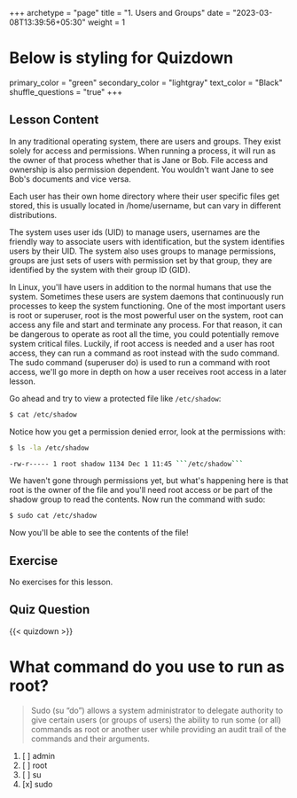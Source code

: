 +++
archetype = "page"
title = "1. Users and Groups"
date = "2023-03-08T13:39:56+05:30"
weight = 1
# Below is styling for Quizdown
primary_color = "green"
secondary_color = "lightgray"
text_color = "Black"
shuffle_questions = "true"
+++

## Lesson Content

In any traditional operating system, there are users and groups. They exist solely for access and permissions. When running a process, it will run as the owner of that process whether that is Jane or Bob. File access and ownership is also permission dependent. You wouldn't want Jane to see Bob's documents and vice versa. 

Each user has their own home directory where their user specific files get stored, this is usually located in /home/username, but can vary in different distributions. 

The system uses user ids (UID) to manage users, usernames are the friendly way to associate users with identification, but the system identifies users by their UID. The system also uses groups to manage permissions, groups are just sets of users with permission set by that group, they are identified by the system with their group ID (GID).

In Linux, you'll have users in addition to the normal humans that use the system. Sometimes these users are system daemons that continuously run processes to keep the system functioning. One of the most important users is root or superuser, root is the most powerful user on the system, root can access any file and start and terminate any process. For that reason, it can be dangerous to operate as root all the time, you could potentially remove system critical files. Luckily, if root access is needed and a user has root access, they can run a command as root instead with the sudo command. The sudo command (superuser do) is used to run a command with root access, we'll go more in depth on how a user receives root access in a later lesson.

Go ahead and try to view a protected file like ```/etc/shadow```:

```bash
$ cat /etc/shadow
```

Notice how you get a permission denied error, look at the permissions with: 

```bash
$ ls -la /etc/shadow

-rw-r----- 1 root shadow 1134 Dec 1 11:45 ```/etc/shadow```
```

We haven't gone through permissions yet, but what's happening here is that root is the owner of the file and you'll need root access or be part of the shadow group to read the contents. Now run the command with sudo:

```bash
$ sudo cat /etc/shadow
```

Now you'll be able to see the contents of the file!

## Exercise

No exercises for this lesson.

## Quiz Question

{{< quizdown >}}

# What command do you use to run as root?

> Sudo (su “do”) allows a system administrator to delegate authority to give certain users (or groups of users) the ability to run some (or all) commands as root or another user while providing an audit trail of the commands and their arguments.

1. [ ] admin
2. [ ] root
3. [ ] su
4. [x] sudo